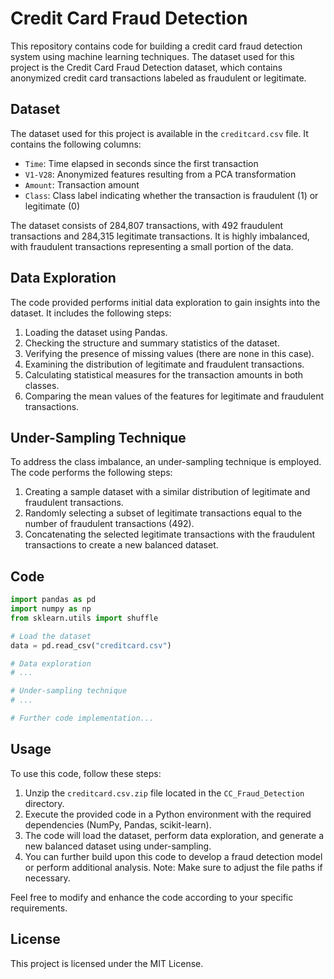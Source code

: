 # Credit Card Fraud Detection

This repository contains code for building a credit card fraud detection system using machine learning techniques. The dataset used for this project is the Credit Card Fraud Detection dataset, which contains anonymized credit card transactions labeled as fraudulent or legitimate.

## Dataset

The dataset used for this project is available in the `creditcard.csv` file. It contains the following columns:

- `Time`: Time elapsed in seconds since the first transaction
- `V1-V28`: Anonymized features resulting from a PCA transformation
- `Amount`: Transaction amount
- `Class`: Class label indicating whether the transaction is fraudulent (1) or legitimate (0)

The dataset consists of 284,807 transactions, with 492 fraudulent transactions and 284,315 legitimate transactions. It is highly imbalanced, with fraudulent transactions representing a small portion of the data.

## Data Exploration

The code provided performs initial data exploration to gain insights into the dataset. It includes the following steps:

1. Loading the dataset using Pandas.
2. Checking the structure and summary statistics of the dataset.
3. Verifying the presence of missing values (there are none in this case).
4. Examining the distribution of legitimate and fraudulent transactions.
5. Calculating statistical measures for the transaction amounts in both classes.
6. Comparing the mean values of the features for legitimate and fraudulent transactions.

## Under-Sampling Technique

To address the class imbalance, an under-sampling technique is employed. The code performs the following steps:

1. Creating a sample dataset with a similar distribution of legitimate and fraudulent transactions.
2. Randomly selecting a subset of legitimate transactions equal to the number of fraudulent transactions (492).
3. Concatenating the selected legitimate transactions with the fraudulent transactions to create a new balanced dataset.

## Code

```python
import pandas as pd
import numpy as np
from sklearn.utils import shuffle

# Load the dataset
data = pd.read_csv("creditcard.csv")

# Data exploration
# ...

# Under-sampling technique
# ...

# Further code implementation...
```
## Usage
To use this code, follow these steps:

1. Unzip the `creditcard.csv.zip` file located in the `CC_Fraud_Detection` directory.
2. Execute the provided code in a Python environment with the required dependencies (NumPy, Pandas, scikit-learn).
3. The code will load the dataset, perform data exploration, and generate a new balanced dataset using under-sampling.
4. You can further build upon this code to develop a fraud detection model or perform additional analysis.
Note: Make sure to adjust the file paths if necessary.

Feel free to modify and enhance the code according to your specific requirements.

## License
This project is licensed under the MIT License.
